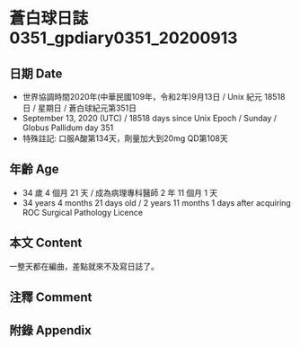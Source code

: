 [_metadata_:encoding]: - "utf-8"
[_metadata_:language]: - "zh-Hant-TW"
[_metadata_:fileformat]: - "markdown"
[_metadata_:MIME_type]: - "text/plain"
[_metadata_:markdown_version]: - "commonmark version 0.29"
[_metadata_:markdown_spec]: - "https://spec.commonmark.org/0.29/"

# 蒼白球日誌0351_gpdiary0351_20200913 #

## 日期 Date ##

* 世界協調時間2020年(中華民國109年，令和2年)9月13日 / Unix 紀元 18518 日 / 星期日 / 蒼白球紀元第351日
* September 13, 2020 (UTC) / 18518 days since Unix Epoch / Sunday / Globus Pallidum day 351
* 特殊註記: 口服A酸第134天，劑量加大到20mg QD第108天

## 年齡 Age ##

* 34 歲 4 個月 21 天 / 成為病理專科醫師 2 年 11 個月 1 天
* 34 years 4 months 21 days old / 2 years 11 months 1 days after acquiring ROC Surgical Pathology Licence

## 本文 Content ##

一整天都在編曲，差點就來不及寫日誌了。

## 注釋 Comment ##

## 附錄 Appendix ##

